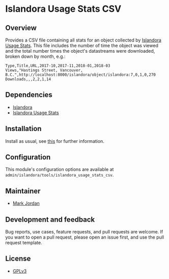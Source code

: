 # Islandora Usage Stats CSV

## Overview

Provides a CSV file containing all stats for an object collected by [Islandora Usage Stats](https://github.com/Islandora/islandora_usage_stats). This file includes the number of time the object was viewed and the total number times the object's datastreams were downloaded, broken down by month, e.g.:

```
Type,Title,URL,2017-10,2017-11,2018-01,2018-03
Views,"Hastings Street, Vancouver, B.C.",http://localhost:8000/islandora/object/islandora:7,0,1,0,270
Downloads,,,2,2,1,14
```

## Dependencies

* [Islandora](https://github.com/Islandora/islandora)
* [Islandora Usage Stats](https://github.com/Islandora/islandora_usage_stats)

## Installation

Install as usual, see [this](https://drupal.org/documentation/install/modules-themes/modules-7) for further information.

## Configuration

This module's configuration options are available at `admin/islandora/tools/islandora_usage_stats_csv`.

## Maintainer

* [Mark Jordan](https://github.com/mjordan)

## Development and feedback

Bug reports, use cases, feature requests, and pull requests are welcome. If you want to open a pull request, please open an issue first, and use the pull request template.

## License

* [GPLv3](http://www.gnu.org/licenses/gpl-3.0.txt)
